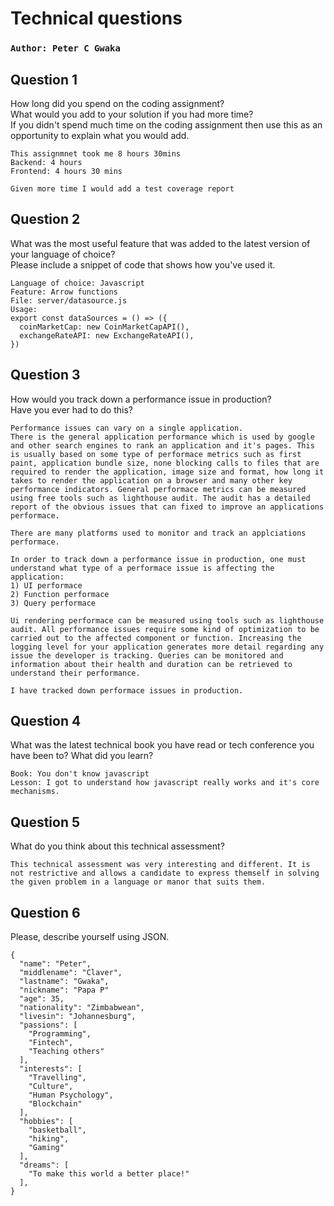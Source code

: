 # Technical questions
### `Author: Peter C Gwaka`

Question 1
--------------------
How long did you spend on the coding assignment?\
What would you add to your solution if you had more time?\
If you didn't spend much time on the coding assignment then use this as an opportunity to
explain what you would add.
```
This assignmnet took me 8 hours 30mins
Backend: 4 hours
Frontend: 4 hours 30 mins

Given more time I would add a test coverage report
```

Question 2
--------------------
What was the most useful feature that was added to the latest version of your language of choice?\
Please include a snippet of code that shows how you've used it.

```
Language of choice: Javascript
Feature: Arrow functions
File: server/datasource.js
Usage: 
export const dataSources = () => ({ 
  coinMarketCap: new CoinMarketCapAPI(),
  exchangeRateAPI: new ExchangeRateAPI(),
})

```

Question 3
--------------------
How would you track down a performance issue in production?\
Have you ever had to do this?

```
Performance issues can vary on a single application.
There is the general application performance which is used by google and other search engines to rank an application and it's pages. This is usually based on some type of performace metrics such as first paint, application bundle size, none blocking calls to files that are required to render the application, image size and format, how long it takes to render the application on a browser and many other key performance indicators. General performace metrics can be measured using free tools such as lighthouse audit. The audit has a detailed report of the obvious issues that can fixed to improve an applications performace.

There are many platforms used to monitor and track an applciations performace.

In order to track down a performance issue in production, one must understand what type of a performace issue is affecting the application:
1) UI performace
2) Function performace
3) Query performace

Ui rendering performace can be measured using tools such as lighthouse audit. All performance issues require some kind of optimization to be carried out to the affected component or function. Increasing the logging level for your application generates more detail regarding any issue the developer is tracking. Queries can be monitored and information about their health and duration can be retrieved to understand their performance.

I have tracked down performace issues in production.

```

Question 4
--------------------
What was the latest technical book you have read or tech conference you have been to? What did you
learn?

```
Book: You don't know javascript                                                                  
Lesson: I got to understand how javascript really works and it's core mechanisms.
```

Question 5
--------------------
What do you think about this technical assessment?

```
This technical assessment was very interesting and different. It is not restrictive and allows a candidate to express themself in solving the given problem in a language or manor that suits them.
```

Question 6
--------------------
Please, describe yourself using JSON.

```
{
  "name": "Peter",
  "middlename": "Claver",
  "lastname": "Gwaka",
  "nickname": "Papa P"
  "age": 35,
  "nationality": "Zimbabwean",
  "livesin": "Johannesburg",
  "passions": [
    "Programming",
    "Fintech",
    "Teaching others"
  ],
  "interests": [
    "Travelling",
    "Culture",
    "Human Psychology",
    "Blockchain"
  ],
  "hobbies": [
    "basketball",
    "hiking",
    "Gaming"
  ],
  "dreams": [
    "To make this world a better place!"
  ],
}
```
